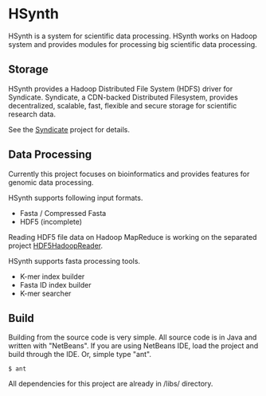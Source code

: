 HSynth
======

HSynth is a system for scientific data processing. HSynth works on Hadoop system and provides modules for processing big scientific data processing.

Storage
-------

HSynth provides a Hadoop Distributed File System (HDFS) driver for Syndicate. Syndicate, a CDN-backed Distributed Filesystem, provides decentralized, scalable, fast, flexible and secure storage for scientific research data.

See the [Syndicate](https://github.com/jcnelson/syndicate) project for details.

Data Processing
---------------

Currently this project focuses on bioinformatics and provides features for genomic data processing.

HSynth supports following input formats.
* Fasta / Compressed Fasta
* HDF5 (incomplete)

Reading HDF5 file data on Hadoop MapReduce is working on the separated project [HDF5HadoopReader](https://github.com/iychoi/HDF5HadoopReader).

HSynth supports fasta processing tools.
* K-mer index builder
* Fasta ID index builder
* K-mer searcher

Build
-----

Building from the source code is very simple. All source code is in Java and written with "NetBeans". If you are using NetBeans IDE, load the project and build through the IDE. Or, simple type "ant".

```
$ ant
```

All dependencies for this project are already in /libs/ directory.


